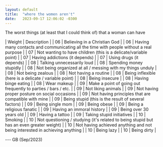 ```yaml
---
layout: default
title:  "where the women aren't"
date:   2023-09-17 12:06:02 -0300
---
```


The worst things (at least that I could think of) that a woman can have

| Weight | Description |
| 06 | Believing in a Christian God |
| 06 | Having many contacts and communicating all the time with people without a real purpose |
| 07 | Not wanting to have children (this is a delicate/variable point) |
| 07 | Having addictions (it depends) |
| 07 | Using drugs (it depends) |
| 08 | Talking unnecessarily loud |
| 08 | Spending money stupidly |
| 08 | Not being organized at all / messing with my things unduly |
| 08 | Not being zealous |
| 08 | Not having a routine |
| 08 | Being inflexible (here is a delicate / variable point) |
| 08 | Being insecure |
| 08 | Having binge eating |
| 08 | Wear makeup |
| 09 | Make a point of going out frequently to parties / bars / etc. |
| 09 | Not liking animals |
| 09 | Not having proper posture on social occasions |
| 09 | Not having principles that are compatible with mine |
| 09 | Being stupid (this is the result of several factors) |
| 09 | Being single mom |
| 09 | Being obese |
| 09 | Being a religious fanatic |
| 09 | Having an immoral history |
| 09 | Being over 30 years old |
| 09 | Having a tattoo |
| 09 | Taking stupid initiatives |
| 10 | Smoking |
| 10 | Not questioning / studying (it's related to being stupid but has an even greater weight) |
| 10 | Not having achieved anything and not being interested in achieving anything |
| 10 | Being lazy |
| 10 | Being dirty |

--- GB (Sep/2023)
